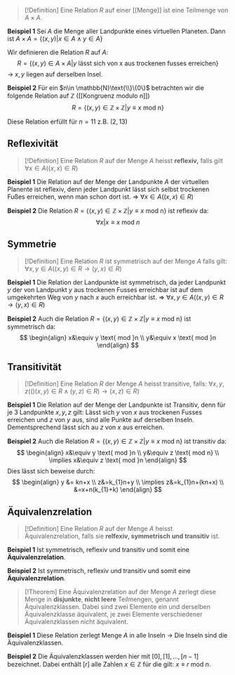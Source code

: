 >[!Definition]
>Eine Relation $R$ auf einer [[Menge]] ist eine Teilmenge von $A\times A$.

**Beispiel 1**
Sei $A$ die Menge aller Landpunkte eines virtuellen Planeten. Dann ist $A\times A = \{ (x,y)|x\in A\land y\in A \}$

Wir definieren die Relation $R$ auf $A$:
$$
R=\{ (x,y) \in A\times A|y \text{ lässt sich von x aus trockenen fusses erreichen} \}
$$
-> $x,y$ liegen auf derselben Insel.

**Beispiel 2**
Für ein $n\in \mathbb{N}\text{\\}\{0\}$ betrachten wir die folgende Relation auf $\mathbb{Z}$ ([[Kongruenz modulo n]])
$$
R=\{ (x,y)\in \mathbb{Z}\times \mathbb{Z}|y\equiv x \text{ mod n} \}
$$

Diese Relation erfüllt für $n=11$ z.B. $(2,13)$

## Reflexivität
>[!Definition]
>Eine Relation $R$ auf der Menge $A$ heisst **reflexiv,** falls gilt $\forall x\in A((x,x)\in R)$

**Beispiel 1**
Die Relation auf der Menge der Landpunkte $A$ der virtuellen Planente ist reflexiv, denn jeder Landpunkt lässt sich selbst trockenen Fußes erreichen, wenn man schon dort ist.
=> $\forall x \in A((x,x)\in R)$

**Beispiel 2**
Die Relation $R=\{ (x,y)\in \mathbb{Z}\times \mathbb{Z}|y\equiv x \text{ mod n} \}$ ist reflexiv da:
$$
\forall x | x\equiv x\text{ mod }n
$$

## Symmetrie
>[!Definition]
>Eine Relation $R$ ist symmetrisch auf der Menge $A$ falls gilt:
>$\forall x,y \in A((x,y)\in R\to(y,x)\in R)$

**Beispiel 1**
Die Relation der Landpunkte ist symmetrisch, da jeder Landpunkt $y$ der von Landpunkt $y$ aus trockenen Fusses erreichbar ist auf dem umgekehrten Weg von $y$ nach $x$ auch erreichbar ist.
=> $\forall x,y \in A ((x,y)\in R \to (y,x) \in R)$

**Beispiel 2**
Auch die Relation $R=\{ (x,y)\in \mathbb{Z}\times \mathbb{Z}|y\equiv x \text{ mod n} \}$ ist symmetrisch da:
$$
\begin{align}
x&\equiv y \text{ mod }n \\
y&\equiv x \text{ mod  }n
\end{align}
$$
## Transitivität
>[!Definition]
>Eine Relation $R$ der Menge $A$ heisst transitive, falls:
>$\forall x,y,z(()(x,y)\in R \land(y,z)\in R) \to (x,z)\in R)$

**Beispiel 1**
Die Relation auf der Menge der Landpunkte ist Transitiv, denn für je 3 Landpunkte $x,y,z$ gilt: Lässt sich $y$ von $x$ aus trockenen Fusses erreichen und $z$ von $y$ aus, sind alle Punkte auf derselben Inseln. Dementsprechend lässt sich au $z$ von $x$ aus erreichen.

**Beispiel 2**
Auch die Relation $R=\{ (x,y)\in \mathbb{Z}\times \mathbb{Z}|y\equiv x \text{ mod n} \}$ ist transitiv da:
$$
\begin{align}
x&\equiv y \text{ mod }n \\
y&\equiv z \text{ mod n} \\
\implies x&\equiv z \text{ mod  }n
\end{align}
$$
Dies lässt sich beweise durch:
$$
\begin{align}
y &= kn+x \\
z&=k_{1}n+y \\
\implies z&=k_{1}n+(kn+x) \\
&=x+n(k_{1}+k)
\end{align}
$$
## Äquivalenzrelation
>[!Definition]
>Eine Relation $R$ auf der Menge $A$ heisst Äquivalenzrelation, falls sie **relfexiv, symmetrisch und transitiv** ist.

**Beispiel 1**
Ist symmetrisch, reflexiv und transitiv und somit eine **Äquivalenzrelation**.

**Beispiel 2**
Ist symmetrisch, reflexiv und transitiv und somit eine **Äquivalenzrelation**.

>[!Theorem]
>Eine Äquivalenzrelation auf der Menge $A$ zerlegt diese Menge in **disjunkte**, **nicht leere** Teilmengen, genannt Äquivalenzklassen. Dabei sind zwei Elemente ein und derselben Äquivalenzklasse äquivalent, je zwei Elemente verschiedener Äquivalenzklassen nicht äquivalent.

**Beispiel 1**
Diese Relation zerlegt Menge $A$ in alle Inseln -> Die Inseln sind die Äquivalenzklassen.

**Beispiel 2**
Die Äquivalenzklassen werden hier mit $[0],[1],\dots,[n-1]$ bezeichnet. Dabei enthält $[r]$ alle Zahlen $x\in\mathbb{Z}$ für die gilt: $x\equiv r \text{ mod }n$.
